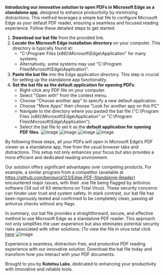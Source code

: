 **Introducing our innovative solution to open PDFs in Microsoft Edge as a standalone app**, designed to enhance productivity by minimizing distractions. This method leverages a simple bat file to configure Microsoft Edge as your default PDF reader, ensuring a seamless and focused reading experience. Follow these detailed steps to get started:

1. **Download our bat file** from the provided link.
2. **Locate the Microsoft Edge installation directory** on your computer. This directory is typically found at:
   - "C:\Program Files (x86)\Microsoft\Edge\Application" for many systems.
   - Alternatively, some systems may use "C:\Program Files\Microsoft\Edge\Application".
3. **Paste the bat file** into the Edge application directory. This step is crucial for setting up the standalone app functionality.
4. **Set the bat file as the default application for opening PDFs**:
   - Right-click any PDF file on your computer.
   - Select "Open with" from the context menu.
   - Choose "Choose another app" to specify a new default application.
   - Choose "More Apps" then choose "Look for another app on this PC"
   - Navigate to the directory where you pasted the bat file ("C:\Program Files (x86)\Microsoft\Edge\Application" or "C:\Program Files\Microsoft\Edge\Application").
   - Select the bat file to set it as the **default application for opening PDF files**.
![image](https://github.com/aarushsonker/Edge-PDF-Standalone/assets/70100429/6a7830c4-11a0-4cf0-9562-83020307cf81)
![image](https://github.com/aarushsonker/Edge-PDF-Standalone/assets/70100429/e7d0fe72-4348-430a-82c9-fb81f5f22ea4)
![image](https://github.com/aarushsonker/Edge-PDF-Standalone/assets/70100429/51b8b129-c985-47d9-b2cf-f05478d3bddf)
![image](https://github.com/aarushsonker/Edge-PDF-Standalone/assets/70100429/9f3ddf08-c21f-4a72-8235-3700ef89aee2)


By following these steps, all your PDFs will open in Microsoft Edge’s PDF viewer as a standalone app, free from the usual browser tabs and distractions. This setup not only enhances your focus but also provides a more efficient and dedicated reading environment.

Our solution offers significant advantages over competing products. For example, a similar program from a competitor (available at https://github.com/benquick123/Edge-PDF-Standalone-Reader) encountered major issues, with their .exe file being flagged by antivirus software (34 out of 63 detections on Total Virus). These security concerns can hinder user trust and system safety. In stark contrast, our bat file has been rigorously tested and confirmed to be completely clean, passing all antivirus checks without any flags.

In summary, our bat file provides a straightforward, secure, and effective method to use Microsoft Edge as a standalone PDF reader. This approach not only simplifies the user experience but also eliminates potential security risks associated with other solutions. 
(To view the file in virus total click [here](https://www.virustotal.com/gui/file/faf9ed7fcedc17082019071a9dd59d2441081810866d9831fa24d544f035fab5?nocache=1)
![image](https://github.com/aarushsonker/Edge-PDF-Standalone/assets/70100429/f00e9215-6dc3-4e5d-a845-88a348fe8421)


Experience a seamless, distraction-free, and productive PDF reading experience with our innovative solution. Download the bat file today and transform how you interact with your PDF documents.

Brought to you by **Kotetsu Labs**, dedicated to enhancing your productivity with innovative and reliable tools.

